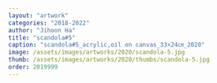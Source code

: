 ```yaml
---
layout: "artwork"
categories: "2018-2022"
author: "Jihoon Ha"
title: "scandola#5"
caption: "scandola#5_acrylic,oil on canvas_33×24㎝_2020"
image: /assets/images/artworks/2020/scandola-5.jpg
thumb: /assets/images/artworks/2020/thumbs/scandola-5.jpg
order: 2019999
---
```

